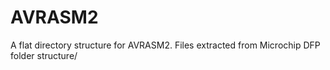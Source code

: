 # AVRASM2
A flat directory structure for AVRASM2. Files extracted from Microchip DFP folder structure/
